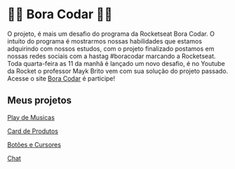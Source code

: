 # 🧑‍💻 Bora Codar 🧑‍💻

O projeto, é mais um desafio do programa da Rocketseat Bora Codar. O intuito do programa é mostrarmos nossas habilidades que estamos adquirindo com nossos estudos, com o projeto finalizado postamos em nossas redes sociais com a hastag #boracodar marcando a Rocketseat. Toda quarta-feira as 11 da manhã é lançado um novo desafio, é no Youtube da Rocket o professor Mayk Brito vem com sua solução do projeto passado. Acesse o site <a href="https://www.boracodar.dev">Bora Codar</a> é participe!

## Meus projetos

<p><a href="https://www.linkedin.com/posts/bruno-goncalves-ferreira_boracodar-rocketseat-desafio-activity-7018733574350626816-n4Eh?utm_source=share&utm_medium=member_desktop">Play de Musicas</a></p>
<p><a href="https://www.linkedin.com/posts/bruno-goncalves-ferreira_boracodar-rocketseat-react-activity-7019486703555862528-WLPX?utm_source=share&utm_medium=member_desktop">Card de Produtos</a></p>
<p><a href="https://www.linkedin.com/feed/update/urn:li:activity:7024542973040205824/">Botões e Cursores</a></p>
<p><a href="https://www.linkedin.com/feed/update/urn:li:activity:7024545895845113856/">Chat</a></p>
